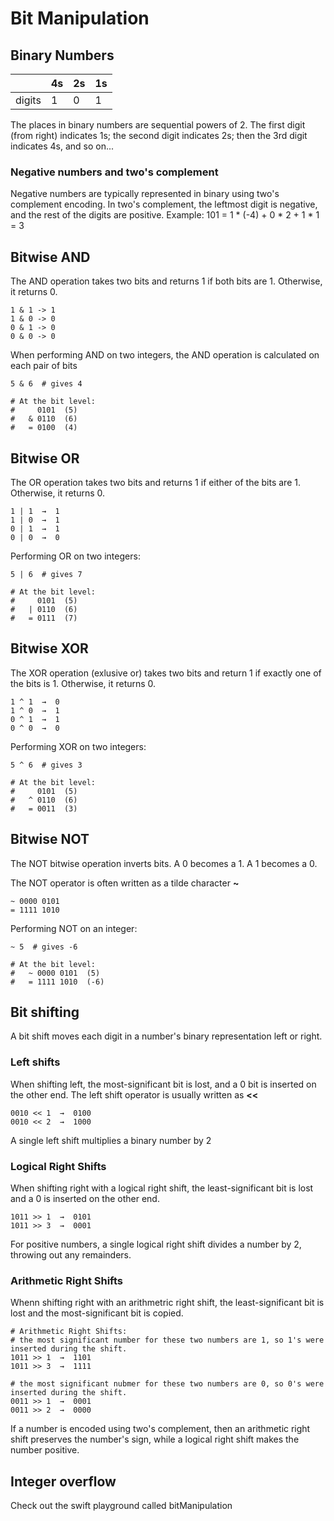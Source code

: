 # Bit Manipulation

## Binary Numbers

|        | 4s | 2s | 1s |
| ------ | -- | -- | -- |
| digits | 1  | 0  | 1  |

The places in binary numbers are sequential powers of 2. The first digit (from right) indicates 1s; the second digit indicates 2s; then the 3rd digit indicates 4s, and so on...

### Negative numbers and two's complement
Negative numbers are typically represented in binary using two's complement encoding. In two's complement, the leftmost digit is negative, and the rest of the digits are positive.
Example: 101 = 1 * (-4) + 0 * 2 + 1 * 1 = 3


## Bitwise AND
The AND operation takes two bits and returns 1 if both bits are 1. Otherwise, it returns 0.
```
1 & 1 -> 1
1 & 0 -> 0
0 & 1 -> 0
0 & 0 -> 0
```

When performing AND on two integers, the AND operation is calculated on each pair of bits
```
5 & 6  # gives 4

# At the bit level:
#     0101  (5)
#   & 0110  (6)
#   = 0100  (4)
```

## Bitwise OR
The OR operation takes two bits and returns 1 if either of the bits are 1. Otherwise, it returns 0.
```
1 | 1  →  1
1 | 0  →  1
0 | 1  →  1
0 | 0  →  0
```

Performing OR on two integers:
```
5 | 6  # gives 7

# At the bit level:
#     0101  (5)
#   | 0110  (6)
#   = 0111  (7)
```

## Bitwise XOR
The XOR operation (exlusive or) takes two bits and return 1 if exactly one of the bits is 1. Otherwise, it returns 0.
```
1 ^ 1  →  0
1 ^ 0  →  1
0 ^ 1  →  1
0 ^ 0  →  0
```

Performing XOR on two integers:
```
5 ^ 6  # gives 3

# At the bit level:
#     0101  (5)
#   ^ 0110  (6)
#   = 0011  (3)
```

## Bitwise NOT
The NOT bitwise operation inverts bits. A 0 becomes a 1. A 1 becomes a 0.

The NOT operator is often written as a tilde character **~**
```
~ 0000 0101
= 1111 1010
```

Performing NOT on an integer:
```
~ 5  # gives -6

# At the bit level:
#   ~ 0000 0101  (5)
#   = 1111 1010  (-6)
```


## Bit shifting
A bit shift moves each digit in a number's binary representation left or right. 

### Left shifts
When shifting left, the most-significant bit is lost, and a 0 bit is inserted on the other end.
The left shift operator is usually written as **<<**

```
0010 << 1  →  0100
0010 << 2  →  1000
```
A single left shift multiplies a binary number by 2

### Logical Right Shifts
When shifting right with a logical right shift, the least-significant bit is lost and a 0 is inserted on the other end.
```
1011 >> 1  →  0101
1011 >> 3  →  0001
```
For positive numbers, a single logical right shift divides a number by 2, throwing out any remainders.

### Arithmetic Right Shifts
Whenn shifting right with an arithmetric right shift, the least-significant bit is lost and the most-significant bit is copied.
```
# Arithmetic Right Shifts: 
# the most significant number for these two numbers are 1, so 1's were inserted during the shift.
1011 >> 1  →  1101
1011 >> 3  →  1111

# the most significant nubmer for these two numbers are 0, so 0's were inserted during the shift.
0011 >> 1  →  0001
0011 >> 2  →  0000
```

If a number is encoded using two's complement, then an arithmetic right shift preserves the number's sign, while a logical right shift makes the number positive.

## Integer overflow
Check out the swift playground called bitManipulation